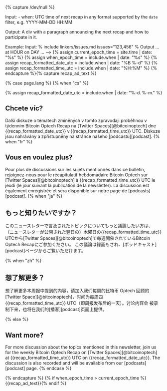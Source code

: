 {% capture /dev/null %}
<!--
recap-ad.md: creates an advertisement for the next recap
-->

  Input:
    - when: UTC time of next recap in any format supported by the `date`
      filter, e.g. YYYY-MM-DD HH:MM

  Output:
    A div with a paragraph announcing the next recap and how to
    participate in it.

  Example:
    Input:
      % include linkers/issues.md issues="123,456" %
    Output
      ... at HOUR on DAY ...
-->
{% assign current_epoch_time = site.time | date: "%s" %}
{% assign when_epoch_time = include.when | date: "%s" %}
{% assign recap_formatted_date_utc = include.when | date: "%B %-d" %}
{% assign recap_formatted_time_utc = include.when | date: "%H:%M" %}
{% endcapture %}{% capture recap_ad_text %}
<div markdown="1" class="callout">
{% case page.lang %}
{% when "cs" %}

{% assign recap_formatted_date_utc = include.when | date: "%-d. %-m." %}

## Chcete víc?

Další diskuze o tématech zmíněných v tomto zpravodaji proběhnou v týdenním
Bitcoin Optech Recap na [Twitter Spaces][@bitcoinoptech] dne {{recap_formatted_date_utc}}
v {{recap_formatted_time_utc}} UTC. Diskuze jsou nahrávány a zpřístupněny
na stránce našeho [podcastu][podcast].
{% when "fr" %}

## Vous en voulez plus?

Pour plus de discussions sur les sujets mentionnés dans ce bulletin,
rejoignez-nous pour le récapitulatif hebdomadaire Bitcoin Optech sur [Twitter
Spaces][@bitcoinoptech] à {{recap_formatted_time_utc}} UTC le jeudi (le jour suivant la publication de
la newsletter). La discussion est également enregistrée et sera disponible sur
notre page de [podcasts][podcast].
{% when "ja" %}

## もっと知りたいですか？

このニュースレターで言及されたトピックについてもっと議論したい方は、
（ニュースレターが公開された翌日の）木曜日の{{recap_formatted_time_utc}} UTCから[Twitter
Spaces][@bitcoinoptech]で毎週開催されているBitcoin Optech Recapにご参加ください。
この議論は録画もされ、[ポッドキャスト][podcast]ページからご覧いただけます。

{% when "zh" %}

## 想了解更多？

想了解更多本周报中提到的内容，请加入我们每周的比特币 Optech 回顾的 [Twitter
Space][@bitcoinoptech]，时间为每周四 {{recap_formatted_time_utc}} UTC（即周报发布后的一天）。讨论内容会
被录制下来，也将在我们的[播客][podcast]页面上提供。

{% else %}
## Want more?

For more discussion about the topics mentioned in this newsletter, join
us for the weekly Bitcoin Optech Recap on [Twitter
Spaces][@bitcoinoptech] at {{recap_formatted_time_utc}} UTC on
{{recap_formatted_date_utc}}.  The discussion is also recorded and will
be available from our [podcasts][podcast] page.
{% endcase %}

</div>
{% endcapture %}
{% if when_epoch_time > current_epoch_time %}{{recap_ad_text}}{% endif %}
